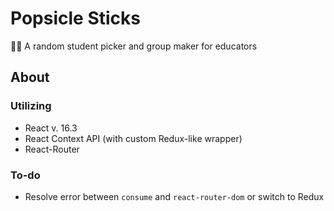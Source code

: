 # Popsicle Sticks

🙋‍♀️ A random student picker and group maker for educators

## About

### Utilizing
- React v. 16.3
- React Context API (with custom Redux-like wrapper)
- React-Router

### To-do
- Resolve error between `consume` and `react-router-dom` or switch to Redux